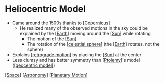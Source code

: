 # Heliocentric Model

- Came around the 1500s thanks to [[Copernicus]]
  - He realized many of the observed motions in the sky could be explained by the [[Earth]] moving around the [[Sun]] while rotating
    - The motion of the [[Sun]]
    - The rotation of the [[celestial sphere]] (the [[Earth]] rotates, not the sphere)
- Explains [[retrograde motion]] by placing the [[Sun]] at the center
- Less clumsy and has better symmetry than [[Ptolemy]]'s model ([[geocentric model]])

[[Space]] [[Astronomy]] [[Planetary Motion]]

[//begin]: # "Autogenerated link references for markdown compatibility"
[Copernicus]: copernicus "Copernicus"
[Earth]: earth "Earth 🜨"
[Sun]: sun "Sun"
[celestial sphere]: celestial-sphere "Celestial Sphere"
[retrograde motion]: retrograde-motion "Retrograde Motion"
[Ptolemy]: ptolemy "Ptolemy"
[geocentric model]: geocentric-model "Geocentric Model"
[Space]: space "Space"
[Astronomy]: astronomy "Astronomy"
[Planetary Motion]: planetary-motion "Planetary Motion"
[//end]: # "Autogenerated link references"
